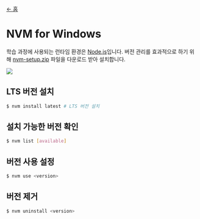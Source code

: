 [← 홈](../README.md)

# NVM for Windows

학습 과정에 사용되는 런타임 환경은 [Node.js](https://nodejs.org/ko/)입니다. 
버전 관리를 효과적으로 하기 위해 [nvm-setup.zip](https://github.com/coreybutler/nvm-windows/releases) 파일을 다운로드 받아 설치합니다.

![](https://이듬.run/preparing-for-class/nvm-02.jpg)

<!-- <br/> -->

## LTS 버전 설치

```sh
$ nvm install latest # LTS 버전 설치
```

## 설치 가능한 버전 확인

```sh
$ nvm list [available]
```

## 버전 사용 설정

```sh
$ nvm use <version>
```

## 버전 제거

```sh
$ nvm uninstall <version>
```